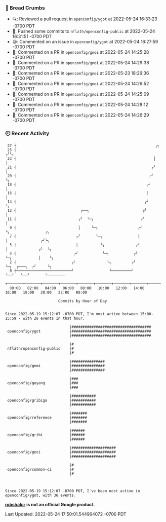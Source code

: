 ### 🍞 Bread Crumbs

 * 🔍: Reviewed a pull request in  `openconfig/ygot` at 2022-05-24 16:33:23 -0700 PDT
 * 🚢: Pushed some commits to `nflath/openconfig-public` at 2022-05-24 16:31:51 -0700 PDT
 * 😃: Commented on an issue in `openconfig/ygot` at 2022-05-24 16:27:59 -0700 PDT
 * 💬: Commented on a PR in  `openconfig/gnoi` at 2022-05-24 14:25:28 -0700 PDT
 * 💬: Commented on a PR in  `openconfig/gnoi` at 2022-05-24 14:29:38 -0700 PDT
 * 💬: Commented on a PR in  `openconfig/gnoi` at 2022-05-23 18:26:36 -0700 PDT
 * 💬: Commented on a PR in  `openconfig/gnoi` at 2022-05-24 14:26:52 -0700 PDT
 * 💬: Commented on a PR in  `openconfig/gnoi` at 2022-05-24 14:25:09 -0700 PDT
 * 💬: Commented on a PR in  `openconfig/gnoi` at 2022-05-24 14:28:12 -0700 PDT
 * 💬: Commented on a PR in  `openconfig/gnoi` at 2022-05-24 14:26:29 -0700 PDT

### 🕘 Recent Activity
```
 27 ┼                                                               ╭╮
 25 ┤                                                              ╭╯╰╮
 23 ┤                                                              │  │
 21 ┤                                                             ╭╯  │
 20 ┤                                                            ╭╯   ╰╮
 18 ┤                                                           ╭╯     │
 16 ┤                                                           │      │
 14 ┤                                                          ╭╯      ╰╮
 12 ┤                             ╭──╮                        ╭╯        │
 11 ┤                            ╭╯  ╰─╮                     ╭╯         │
  9 ┤                            │     ╰─╮                  ╭╯          ╰╮                ╭╮
  7 ┤                           ╭╯       ╰─╮                │            │               ╭╯╰╮
  5 ┤                           │          ╰╮              ╭╯            │              ╭╯  ╰╮
  4 ┤                          ╭╯           ╰─╮           ╭╯             ╰─╮            │    ╰╮
  2 ┤                         ╭╯              ╰╮         ╭╯                ╰─╮  ╭───╮  ╭╯     ╰╮
  0 ┼─────────────────────────╯                ╰─────────╯                   ╰──╯   ╰──╯       ╰────────
    +───────+───────+───────+───────+───────+───────+───────+───────+───────+───────+───────+───────+────
  00:00   02:00   04:00   06:00   08:00   10:00   12:00   14:00   16:00   18:00   20:00   22:00   00:00   

						Commits by Hour of Day


Since 2022-05-19 15:12:07 -0700 PDT, I'm most active between 15:00-15:59 - with 28 events in that hour.

```



```
                             |####################################
 openconfig/ygot             |####################################
                             |####################################

                             |#
 nflath/openconfig-public    |#
                             |#

                             |###############
 openconfig/gnmi             |###############
                             |###############

                             |###
 openconfig/goyang           |###
                             |###

                             |###########
 openconfig/gribigo          |###########
                             |###########

                             |#######
 openconfig/reference        |#######
                             |#######

                             |######
 openconfig/gribi            |######
                             |######

                             |####################
 openconfig/gnoi             |####################
                             |####################

                             |#
 openconfig/common-ci        |#
                             |#



Since 2022-05-19 15:12:07 -0700 PDT, I've been most active in openconfig/ygot, with 36 events.

```
**[robshakir](mailto:robjs@google.com) is not an official Google product.**  


Last Updated: 2022-05-24 17:50:01.544964072 -0700 PDT

